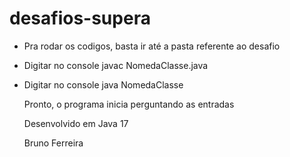 # desafios-supera

* Pra rodar os codigos, basta ir até a pasta referente ao desafio
* Digitar no console javac NomedaClasse.java
* Digitar no console java NomedaClasse

  Pronto, o programa inicia perguntando as entradas

  Desenvolvido em Java 17

  Bruno Ferreira
